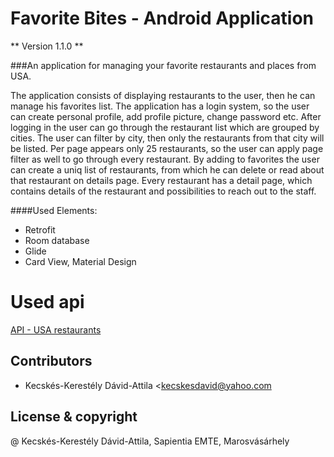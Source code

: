# Favorite Bites -  Android Application

** Version 1.1.0 **

###An application for managing your favorite restaurants and places from USA.

The application consists of displaying restaurants to the user, then he can manage his favorites list.
The application has a login system, so the user can create personal profile, add profile picture, change password etc.
After logging in the user can go through the restaurant list which are grouped by cities. The user can filter by city, then only the restaurants from that city will be listed. Per page appears only 25 restaurants, so the user can apply page filter as well to go through every restaurant.
By adding to favorites the user can create a uniq list of restaurants, from which he can delete or read about that restaurant on details page. Every restaurant has a detail page, which contains details of the restaurant and possibilities to reach out to the staff.

####Used Elements:
- Retrofit 
- Room database
- Glide
- Card View, Material Design

# Used api

[API - USA restaurants](http://ratpark-api.imok.space)

## Contributors

- Kecskés-Kerestély Dávid-Attila <kecskesdavid@yahoo.com

## License & copyright

@ Kecskés-Kerestély Dávid-Attila, Sapientia EMTE, Marosvásárhely
